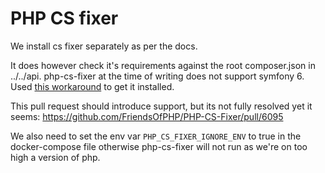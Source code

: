 # PHP CS fixer

We install cs fixer separately as per the docs.

It does however check it's requirements against the root composer.json in ../../api. php-cs-fixer at the time of writing does not support symfony 6. Used [this workaround](https://github.com/FriendsOfPHP/PHP-CS-Fixer/pull/6095#issuecomment-982999742) to get it installed.

This pull request should introduce support, but its not fully resolved yet it seems: https://github.com/FriendsOfPHP/PHP-CS-Fixer/pull/6095

We also need to set the env var `PHP_CS_FIXER_IGNORE_ENV` to true in the docker-compose file otherwise php-cs-fixer will not run as we're on too high a version of php.